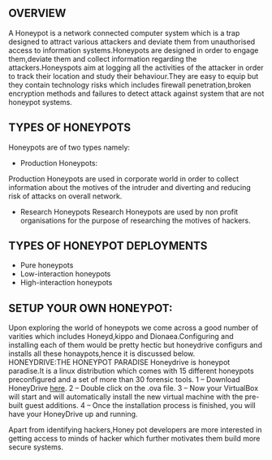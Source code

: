 ## OVERVIEW

A Honeypot is a network connected computer system which is a trap designed to attract various attackers and deviate them from unauthorised access to information systems.Honeypots are designed in order to engage them,deviate them and collect information regarding the attackers.Honeyspots aim at logging all the activities of the attacker in order to track their location and study their behaviour.They are easy to equip but they contain technology risks which includes firewall penetration,broken encryption methods and failures to detect attack against system that are not honeypot systems.

## TYPES OF HONEYPOTS

Honeypots are of two types namely:

- Production Honeypots:

Production Honeypots are used in corporate world in order to collect information about the motives of the intruder and diverting and reducing risk of attacks on overall network.<br>

- Research Honeypots
Research Honeypots are used by non profit organisations for the purpose of researching the motives of hackers.

## TYPES OF HONEYPOT DEPLOYMENTS

* Pure honeypots
* Low-interaction honeypots
* High-interaction honeypots

## SETUP YOUR OWN HONEYPOT:
Upon exploring the world of honeypots we come across a good number of varities which includes Honeyd,kippo and Dionaea.Configuring and installing each of them would be pretty hectic but honeydrive configurs and installs all these honaypots,hence it is discussed below.<br>
HONEYDRIVE:THE HONEYPOT PARADISE
Honeydrive is honeypot paradise.It is a linux distribution which comes with 15 different honeypots preconfigured and a set of more than 30 forensic tools.
1 – Download HoneyDrive [here](https://sourceforge.net/projects/honeydrive/).
2 – Double click on the .ova file.
3 – Now your VirtualBox will start and will automatically install the new virtual machine with the pre-built guest additions.
4 – Once the installation process is finished, you will have your HoneyDrive up and running.

Apart from identifying hackers,Honey pot developers are more interested in getting access to minds of hacker which further motivates them build more secure systems.
